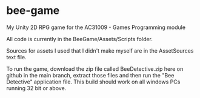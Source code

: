 # bee-game
My Unity 2D RPG game for the AC31009 - Games Programming module

All code is currently in the BeeGame/Assets/Scripts folder.

Sources for assets I used that I didn't make myself are in the AssetSources text file.

To run the game, download the zip file called BeeDetective.zip here on github in the main branch, extract those files and then run the "Bee Detective" application file. This build should work on all windows PCs running 32 bit or above.
